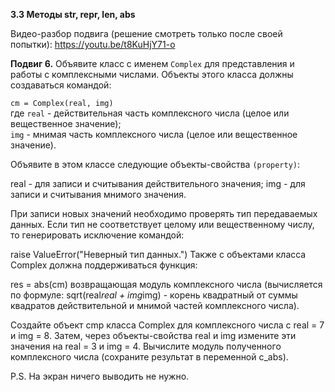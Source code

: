**3.3 Методы __str__, __repr__, __len__, __abs__**

Видео-разбор подвига (решение смотреть только
после своей попытки): https://youtu.be/t8KuHjY71-o

**Подвиг 6.** Объявите класс с именем `Complex`
для представления и работы с комплексными числами.
Объекты этого класса должны создаваться командой:

`cm = Complex(real, img)`\
где `real` - действительная часть комплексного числа
(целое или вещественное значение);\
`img` - мнимая часть комплексного числа
(целое или вещественное значение).

Объявите в этом классе следующие объекты-свойства `(property)`:

real - для записи и считывания действительного значения;
img - для записи и считывания мнимого значения.

При записи новых значений необходимо проверять тип передаваемых данных. Если тип не соответствует целому или вещественному числу, то генерировать исключение командой:

raise ValueError("Неверный тип данных.")
Также с объектами класса Complex должна поддерживаться функция:

res = abs(cm)
возвращающая модуль комплексного числа (вычисляется по формуле: sqrt(real*real + img*img) - корень квадратный от суммы квадратов действительной и мнимой частей комплексного числа).

Создайте объект cmp класса Complex для комплексного числа с real = 7 и img = 8. Затем, через объекты-свойства real и img измените эти значения на real = 3 и img = 4. Вычислите модуль полученного комплексного числа (сохраните результат в переменной c_abs).

P.S. На экран ничего выводить не нужно.

